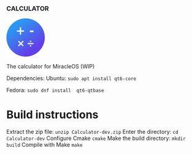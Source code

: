 ### CALCULATOR
![Calculator Icon](/CalculatorSmall.png)

The calculator for MiracleOS (WIP)

Dependencies:
Ubuntu:
`sudo apt install qt6-core`

Fedora:
`sudo dnf install  qt6-qtbase`

# Build instructions
Extract the zip file:
`unzip Calculator-dev.zip` 
Enter the directory:
`cd Calculator-dev`
Configure Cmake
`cmake`
Make the build directory:
`mkdir build`
Compile with Make
`make`

